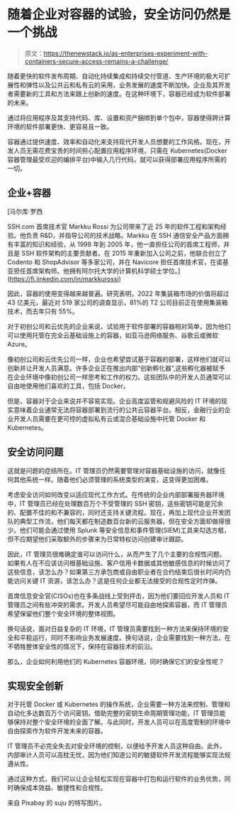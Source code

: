 # 随着企业对容器的试验，安全访问仍然是一个挑战

> 原文：<https://thenewstack.io/as-enterprises-experiment-with-containers-secure-access-remains-a-challenge/>

随着更快的软件发布周期、自动化持续集成和持续交付管道、生产环境的极大可扩展性和弹性以及公共云和私有云的采用，业务发展的速度不断加快。企业及其开发者需要新的工具和方法来跟上创新的速度。在这种环境下，容器已经成为软件部署的未来。

通过将应用程序及其支持代码、库、设置和资产捆绑到单个包中，容器使得跨计算环境的软件部署更快、更容易且一致。

容器通过提供速度、效率和自动化来支持现代开发人员想要的工作风格。现在，开发人员无需花费宝贵的时间担心配置应用程序环境，只需在 Kubernetes(Docker 容器管理最受欢迎的编排平台)中输入几行代码，就可以获得部署应用程序所需的一切。

## 企业+容器

 [马尔库·罗西

SSH.com 首席技术官 Markku Rossi 为公司带来了近 25 年的软件工程和架构经验。他负责 R&D，并指导公司的技术战略。Markku 在 SSH 通信安全产品方面拥有丰富的知识和经验，从 1998 年到 2005 年，他一直担任公司的首席工程师，并且是 SSH 软件架构的主要贡献者。在 2015 年重新加入公司之前，他联合创立了 Codento 和 ShopAdvisor 等多家公司，并在 Navicore 担任首席技术官，在诺基亚担任首席架构师。他拥有阿尔托大学的计算机科学硕士学位。](https://fi.linkedin.com/in/markkurossi) 

因此，容器的使用变得越来越普遍。研究表明，2022 年集装箱市场的价值将超过 43 亿美元，最近对 519 家公司的调查显示，81%的 T2 公司目前正在使用集装箱技术，而去年只有 55%。

对于初创公司和云优先的企业来说，试验用于软件部署的容器相对简单，因为他们可以使用托管在完全云基础设施上的容器，如亚马逊网络服务、谷歌云或微软 Azure。

像初创公司和云优先公司一样，企业也希望尝试基于容器的部署，这样他们就可以创新并让开发人员满意。许多企业正在推出内部“创新孵化器”,这些孵化器被赋予在企业环境中像初创公司一样思考和工作的权力。这些团队中的开发人员通常可以自由地使用他们喜欢的工具，包括 Docker。

但是，容器对于企业来说并不容易实现。企业高度监管和规避风险的 IT 环境的现实意味着企业通常无法将容器部署到流行的公共云容器平台。相反，金融行业的企业开发人员需要在更可控的虚拟私有云或混合基础设施中托管 Docker 和 Kubernetes。

## 安全访问问题

这就是问题的症结所在。IT 管理员仍然需要管理对容器基础设施的访问，就像任何其他系统一样。随着他们必须管理的系统类型的演变，这变得更加困难。

考虑安全访问如何改变以适应现代工作方式。在传统的企业内部部署服务器环境中，IT 管理员已经在处理数百万个不受管理的 SSH 密钥，这些密钥可能是冗余的、配置不佳的和不兼容的，同时还支持关键流程。现在，再加上现代企业开发团队的典型工作流，他们每天都在制造数百台新的云服务器，但在安全方面却做得很少。他们可能会通过使用 Splunk 等安全信息和事件管理(SIEM)工具来勾选方框，但不应期望他们采取额外的步骤来为日常特权访问创建审计跟踪。

因此，IT 管理员很难确定谁可以访问什么，从而产生了几个主要的合规性问题。如果有人在不应该访问根基础设施、客户信用卡数据或其他敏感信息的时候访问了这些信息，该怎么办？如果第三方承包商或自由职业者在合约结束后很长时间内仍能访问关键 IT 资源，该怎么办？这是任何企业都无法接受的合规性定时炸弹。

首席信息安全官(CISOs)也在多条战线上受到抨击，因为他们要回应开发人员和 IT 管理员之间有些冲突的需求。开发人员希望尽可能自由地探索容器，而 IT 管理员希望保留他们整个安全环境的整体视图。

换句话说，面对日益复杂的 IT 环境，IT 管理员需要找到一种方法来保持环境的安全和平稳运行，同时不影响业务发展速度。换句话说，企业需要找到一种方法，在不牺牲整体安全性的情况下，保持在容器技术的前沿。

那么，企业如何利用他们的 Kubernetes 容器环境，同时确保它们的安全性呢？

## 实现安全创新

对于托管 Docker 或 Kubernetes 的操作系统，企业需要一种方法来控制、管理和自动化多达数百万个访问密钥。借助完整的密钥生命周期管理功能，IT 管理员能够保持对整个安全环境的全面了解。与此同时，开发人员可以在高度管制的环境中自由探索作为软件开发未来的容器。

IT 管理员不必完全失去对安全环境的控制，以便给予开发人员这种自由。此外，内部审计人员可以高枕无忧，因为他们知道公司的敏捷软件开发流程能够实现法规遵从性。

通过这种方式，我们可以让企业轻松实现在容器中打包和运行软件的业务优势，同时确保成本效益、敏捷性和合规性。

来自 Pixabay 的 suju 的特写图片。

<svg xmlns:xlink="http://www.w3.org/1999/xlink" viewBox="0 0 68 31" version="1.1"><title>Group</title> <desc>Created with Sketch.</desc></svg>